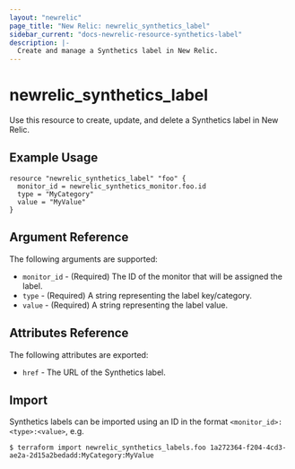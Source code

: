 ```yaml
---
layout: "newrelic"
page_title: "New Relic: newrelic_synthetics_label"
sidebar_current: "docs-newrelic-resource-synthetics-label"
description: |-
  Create and manage a Synthetics label in New Relic.
---
```


# newrelic\_synthetics\_label

Use this resource to create, update, and delete a Synthetics label in New Relic.

## Example Usage

```hcl
resource "newrelic_synthetics_label" "foo" {
  monitor_id = newrelic_synthetics_monitor.foo.id
  type = "MyCategory"
  value = "MyValue"
}
```

## Argument Reference

The following arguments are supported:

  * `monitor_id` - (Required) The ID of the monitor that will be assigned the label.
  * `type` - (Required) A string representing the label key/category.
  * `value` - (Required) A string representing the label value.

## Attributes Reference

The following attributes are exported:

  * `href` - The URL of the Synthetics label.

## Import

Synthetics labels can be imported using an ID in the format `<monitor_id>:<type>:<value>`, e.g.

```
$ terraform import newrelic_synthetics_labels.foo 1a272364-f204-4cd3-ae2a-2d15a2bedadd:MyCategory:MyValue
```
